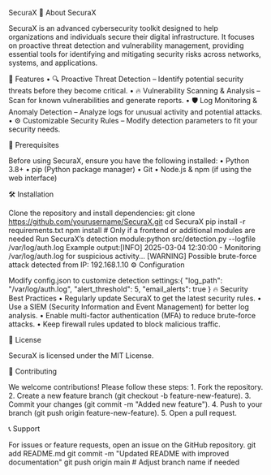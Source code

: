 SecuraX 
🔷 About SecuraX

SecuraX is an advanced cybersecurity toolkit designed to help organizations and individuals secure their digital infrastructure. It focuses on proactive threat detection and vulnerability management, providing essential tools for identifying and mitigating security risks across networks, systems, and applications.

🚀 Features
	•	🔍 Proactive Threat Detection – Identify potential security threats before they become critical.
	•	🔥 Vulnerability Scanning & Analysis – Scan for known vulnerabilities and generate reports.
	•	🛡 Log Monitoring & Anomaly Detection – Analyze logs for unusual activity and potential attacks.
	•	⚙ Customizable Security Rules – Modify detection parameters to fit your security needs.

📌 Prerequisites

Before using SecuraX, ensure you have the following installed:
	•	Python 3.8+
	•	pip (Python package manager)
	•	Git
	•	Node.js & npm (if using the web interface)

🛠 Installation

Clone the repository and install dependencies:
git clone https://github.com/yourusername/SecuraX.git
cd SecuraX
pip install -r requirements.txt
npm install  # Only if a frontend or additional modules are needed
Run SecuraX’s detection module:python src/detection.py --logfile /var/log/auth.log
Example output:[INFO] 2025-03-04 12:30:00 - Monitoring /var/log/auth.log for suspicious activity...
[WARNING] Possible brute-force attack detected from IP: 192.168.1.10
⚙ Configuration

Modify config.json to customize detection settings:{
    "log_path": "/var/log/auth.log",
    "alert_threshold": 5,
    "email_alerts": true
}
🔥 Security Best Practices
	•	Regularly update SecuraX to get the latest security rules.
	•	Use a SIEM (Security Information and Event Management) for better log analysis.
	•	Enable multi-factor authentication (MFA) to reduce brute-force attacks.
	•	Keep firewall rules updated to block malicious traffic.

📜 License

SecuraX is licensed under the MIT License.

🤝 Contributing

We welcome contributions! Please follow these steps:
	1.	Fork the repository.
	2.	Create a new feature branch (git checkout -b feature-new-feature).
	3.	Commit your changes (git commit -m "Added new feature").
	4.	Push to your branch (git push origin feature-new-feature).
	5.	Open a pull request.

📞 Support

For issues or feature requests, open an issue on the GitHub repository.
git add README.md
git commit -m "Updated README with improved documentation"
git push origin main  # Adjust branch name if needed